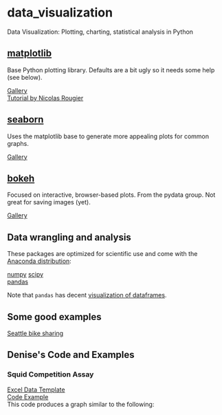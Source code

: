 # data_visualization
Data Visualization: Plotting, charting, statistical analysis in Python

## [matplotlib](http://matplotlib.org)

Base Python plotting library. Defaults are a bit ugly so it needs some help (see below).

[Gallery](http://matplotlib.org/gallery.html)  
[Tutorial by Nicolas Rougier](http://www.labri.fr/perso/nrougier/teaching/matplotlib/)  

## [seaborn](https://stanford.edu/~mwaskom/software/seaborn/)

Uses the matplotlib base to generate more appealing plots for common graphs.

[Gallery](https://stanford.edu/~mwaskom/software/seaborn/examples/index.html)  

## [bokeh](http://bokeh.pydata.org/en/latest/)

Focused on interactive, browser-based plots. From the pydata group. Not great for saving images (yet).

[Gallery](http://bokeh.pydata.org/en/latest/docs/gallery.html)  

## Data wrangling and analysis

These packages are optimized for scientific use and come with the [Anaconda distribution](https://www.continuum.io/downloads):

[numpy](http://www.numpy.org)
[scipy](https://www.scipy.org)  
[pandas](http://pandas.pydata.org)

Note that `pandas` has decent [visualization of dataframes](http://pandas.pydata.org/pandas-docs/stable/visualization.html).  

## Some good examples

[Seattle bike sharing](https://jakevdp.github.io/blog/2015/10/17/analyzing-pronto-cycleshare-data-with-python-and-pandas/)  


## Denise's Code and Examples

### Squid Competition Assay
[Excel Data Template](data/competition_template.xlsx)  
[Code Example](Competition_Example.ipynb)  
   This code produces a graph similar to the following:
